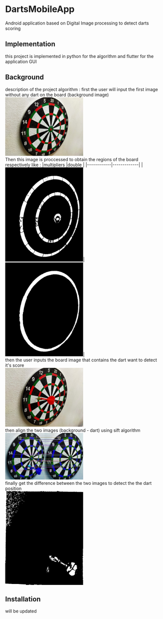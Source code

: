 # DartsMobileApp
Android application based on Digital Image processing to detect darts scoring 

## Implementation
this project is implemented in python for the algorithm and flutter for the application GUI

## Background 
description of the project algorithm :
first the user will input the first image without any dart on the board (background image)
<br>
<img src="test_images/dartBoard1.jpg" width="250">
<br>
Then this image is proccessed to obtain the regions of the board respectively like : 
|multipliers |double       |
|------------|-------------|
|<img src="debug_images/multipliers regions.jpg" width="250">|<img src="debug_images/double regions.jpg" width="250">|
<br>
then the user inputs the board image that contains the dart want to detect it's score 
<br>
<img src="test_images/dart11.jpg" width="250">
<br>
then align the two images (background - dart) using sift algorithm 
<img src="debug_images/matches.jpg" width="250">
<br>
finally get the difference between the two images to detect the the dart position 
<br>
<img src="debug_images/diff image.jpg" width="250">
<br>












## Installation
will be updated 








